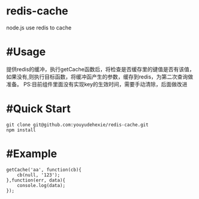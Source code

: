 redis-cache
===========

node.js use redis to cache

#Usage
===========

提供redis的缓冲，执行getCache函数后，将检查是否缓存里的键值是否有该值，如果没有,则执行目标函数，将缓冲函产生的参数，缓存到redis，为第二次查询做准备。
PS:目前组件里面没有实现key的生效时间，需要手动清除，后面做改进

#Quick Start
===========

    git clone git@github.com:youyudehexie/redis-cache.git
    npm install
    
#Example
===========

    getCache('aa', function(cb){
        cb(null, '123');
    },function(err, data){
        console.log(data);
    });


#
